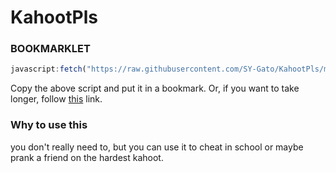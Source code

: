# KahootPls

### BOOKMARKLET
```js
javascript:fetch("https://raw.githubusercontent.com/SY-Gato/KahootPls/main/GetKahootAnswers.js").then((res)=>{res.text()}).then((t)=>{alert(res)})
```
Copy the above script and put it in a bookmark. Or, if you want to take longer, follow [this](https://github.com/SY-Gato/KahootPls/blob/main/BOOKMARKLET.min.md) link.

### Why to use this
you don't really need to, but you can use it to cheat in school or maybe prank a friend on the hardest kahoot.
